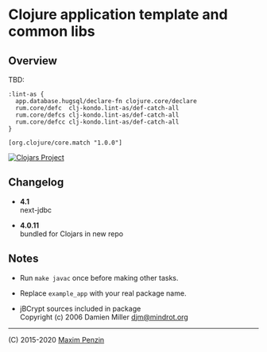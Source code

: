 # Clojure application template and common libs

## Overview

TBD:

    :lint-as {
      app.database.hugsql/declare-fn clojure.core/declare
      rum.core/defc  clj-kondo.lint-as/def-catch-all
      rum.core/defcs clj-kondo.lint-as/def-catch-all
      rum.core/defcc clj-kondo.lint-as/def-catch-all
    }

    [org.clojure/core.match "1.0.0"]

[![Clojars Project](https://img.shields.io/clojars/v/maxp/mlib.svg)](https://clojars.org/maxp/mlib)

## Changelog

- **4.1**  
  next-jdbc

- **4.0.11**  
  bundled for Clojars in new repo

## Notes

- Run `make javac` once before making other tasks.

- Replace `example_app` with your real package name.

- jBCrypt sources included in package  
  Copyright (c) 2006 Damien Miller <djm@mindrot.org>

---

(C) 2015-2020 [Maxim Penzin](https://maxp.dev)
